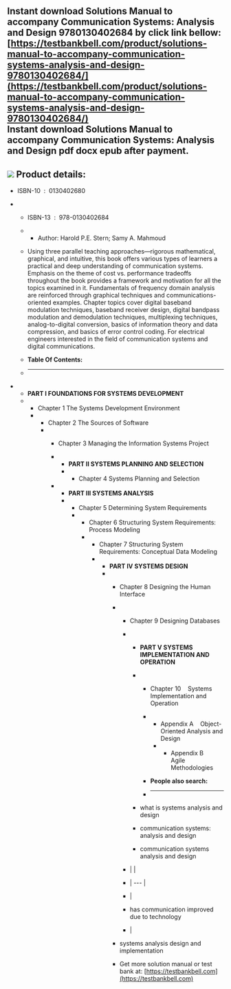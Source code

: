 Instant download **Solutions Manual to accompany Communication Systems: Analysis and Design 9780130402684** by click link bellow:  
[https://testbankbell.com/product/solutions-manual-to-accompany-communication-systems-analysis-and-design-9780130402684/](https://testbankbell.com/product/solutions-manual-to-accompany-communication-systems-analysis-and-design-9780130402684/)  
**Instant download Solutions Manual to accompany Communication Systems: Analysis and Design pdf docx epub after payment.**
--------------------------------------------------------------------------------------------------------------------------


![](https://testbankbell.com/wp-content/uploads/2023/05/1421485_m.jpg)
**Product details:**
--------------------


* ISBN-10 ‏ : ‎ 0130402680
* * ISBN-13 ‏ : ‎ 978-0130402684
  * * Author: Harold P.E. Stern; Samy A. Mahmoud
   
  * Using three parallel teaching approaches—rigorous mathematical, graphical, and intuitive, this book offers various types of learners a practical and deep understanding of communication systems. Emphasis on the theme of cost vs. performance tradeoffs throughout the book provides a framework and motivation for all the topics examined in it. Fundamentals of frequency domain analysis are reinforced through graphical techniques and communications-oriented examples. Chapter topics cover digital baseband modulation techniques, baseband receiver design, digital bandpass modulation and demodulation techniques, multiplexing techniques, analog-to-digital conversion, basics of information theory and data compression, and basics of error control coding. For electrical engineers interested in the field of communication systems and digital communications.
  * **Table Of Contents:**
  * ----------------------
 
* * **PART I FOUNDATIONS FOR SYSTEMS DEVELOPMENT**
  * * Chapter 1 The Systems Development Environment
    * * Chapter 2 The Sources of Software
      * * Chapter 3 Managing the Information Systems Project
        * * **PART II SYSTEMS PLANNING AND SELECTION**
          * * Chapter 4 Systems Planning and Selection
           
        * * **PART III SYSTEMS ANALYSIS**
          * * Chapter 5 Determining System Requirements
            * * Chapter 6 Structuring System Requirements: Process Modeling
              * * Chapter 7 Structuring System Requirements: Conceptual Data Modeling
                * * **PART IV SYSTEMS DESIGN**
                  * * Chapter 8 Designing the Human Interface
                    * * Chapter 9 Designing Databases
                      * * **PART V SYSTEMS IMPLEMENTATION AND OPERATION**
                        * * Chapter 10    Systems Implementation and Operation
                          * * Appendix A    Object-Oriented Analysis and Design
                            * * Appendix B    Agile Methodologies
                             
                          * **People also search:**
                          * -----------------------
                         
                        * what is systems analysis and design
                       
                        * communication systems: analysis and design
                       
                        * communication systems analysis and design
                       
                      * |  |
                      * | --- |
                      * |
                      * has communication improved due to technology
                      *  |
                     
                    * systems analysis design and implementation
                    *  Get more solution manual or test bank at: [https://testbankbell.com](https://testbankbell.com)
